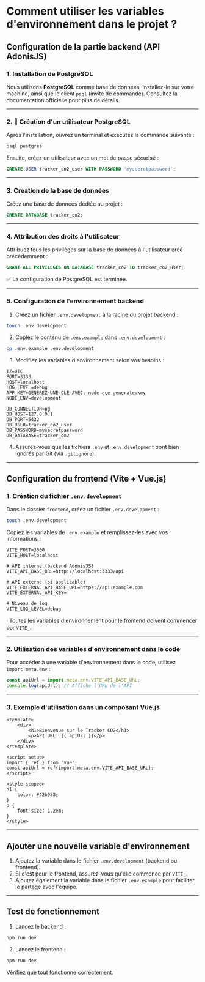 # Comment utiliser les variables d'environnement dans le projet ?

## Configuration de la partie backend (API AdonisJS)

### 1. Installation de PostgreSQL

Nous utilisons **PostgreSQL** comme base de données. Installez-le sur votre machine, ainsi que le client `psql` (invite de commande). Consultez la documentation officielle pour plus de détails.

---

### 2. 👤 Création d'un utilisateur PostgreSQL

Après l'installation, ouvrez un terminal et exécutez la commande suivante :

```bash
psql postgres
```

Ensuite, créez un utilisateur avec un mot de passe sécurisé :

```sql
CREATE USER tracker_co2_user WITH PASSWORD 'mysecretpassword';
```

---

### 3. Création de la base de données

Créez une base de données dédiée au projet :

```sql
CREATE DATABASE tracker_co2;
```

---

### 4. Attribution des droits à l'utilisateur

Attribuez tous les privilèges sur la base de données à l'utilisateur créé précédemment :

```sql
GRANT ALL PRIVILEGES ON DATABASE tracker_co2 TO tracker_co2_user;
```

✅ La configuration de PostgreSQL est terminée.

---

### 5. Configuration de l'environnement backend

1. Créez un fichier `.env.development` à la racine du projet backend :

```bash
touch .env.development
```

2. Copiez le contenu de `.env.example` dans `.env.development` :

```bash
cp .env.example .env.development
```

3. Modifiez les variables d'environnement selon vos besoins :

```env
TZ=UTC
PORT=3333
HOST=localhost
LOG_LEVEL=debug
APP_KEY=GENEREZ-UNE-CLE-AVEC: node ace generate:key
NODE_ENV=development

DB_CONNECTION=pg
DB_HOST=127.0.0.1
DB_PORT=5432
DB_USER=tracker_co2_user
DB_PASSWORD=mysecretpassword
DB_DATABASE=tracker_co2
```

4. Assurez-vous que les fichiers `.env` et `.env.development` sont bien ignorés par Git (via `.gitignore`).

---

## Configuration du frontend (Vite + Vue.js)

### 1. Création du fichier `.env.development`

Dans le dossier `frontend`, créez un fichier `.env.development` :

```bash
touch .env.development
```

Copiez les variables de `.env.example` et remplissez-les avec vos informations :

```env
VITE_PORT=3000
VITE_HOST=localhost

# API interne (backend AdonisJS)
VITE_API_BASE_URL=http://localhost:3333/api

# API externe (si applicable)
VITE_EXTERNAL_API_BASE_URL=https://api.example.com
VITE_EXTERNAL_API_KEY=

# Niveau de log
VITE_LOG_LEVEL=debug
```

ℹ️ Toutes les variables d'environnement pour le frontend doivent commencer par `VITE_`.

---

### 2. Utilisation des variables d'environnement dans le code

Pour accéder à une variable d'environnement dans le code, utilisez `import.meta.env` :

```javascript
const apiUrl = import.meta.env.VITE_API_BASE_URL;
console.log(apiUrl); // Affiche l'URL de l'API
```

---

### 3. Exemple d'utilisation dans un composant Vue.js

```vue
<template>
	<div>
		<h1>Bienvenue sur le Tracker CO2</h1>
		<p>API URL: {{ apiUrl }}</p>
	</div>
</template>

<script setup>
import { ref } from 'vue';
const apiUrl = ref(import.meta.env.VITE_API_BASE_URL);
</script>

<style scoped>
h1 {
	color: #42b983;
}
p {
	font-size: 1.2em;
}
</style>
```

---

## Ajouter une nouvelle variable d'environnement

1. Ajoutez la variable dans le fichier `.env.development` (backend ou frontend).
2. Si c'est pour le frontend, assurez-vous qu'elle commence par `VITE_`.
3. Ajoutez également la variable dans le fichier `.env.example` pour faciliter le partage avec l'équipe.

---

## Test de fonctionnement

1. Lancez le backend :

```bash
npm run dev
```

2. Lancez le frontend :

```bash
npm run dev
```

Vérifiez que tout fonctionne correctement.
